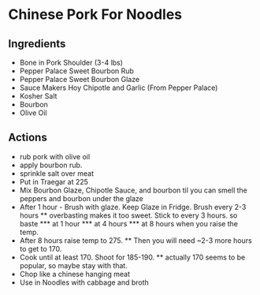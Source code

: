 # Chinese Pork For Noodles

## Ingredients
* Bone in Pork Shoulder (3-4 lbs)
* Pepper Palace Sweet Bourbon Rub
* Pepper Palace Sweet Bourbon Glaze
* Sauce Makers Hoy Chipotle and Garlic (From Pepper Palace)
* Kosher Salt
* Bourbon
* Olive Oil


## Actions
* rub pork with olive oil
* apply bourbon rub.
* sprinkle salt over meat
* Put in Traegar at 225
* Mix Bourbon Glaze, Chipotle Sauce, and bourbon til you can smell the peppers and bourbon under the glaze
* After 1 hour - Brush with glaze. Keep Glaze in Fridge.  Brush every 2-3 hours
** overbasting makes it too sweet. Stick to every 3 hours. so baste
*** at 1 hour
*** at 4 hours
*** at 8 hours when you raise the temp.
* After 8 hours raise temp to 275.
** Then you will need ~2-3 more hours to get to 170.
* Cook until at least 170. Shoot for 185-190.
** actually 170 seems to be popular, so maybe stay with that.
* Chop like a chinese hanging meat
* Use in Noodles with cabbage and broth


